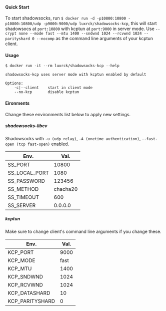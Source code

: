 #### Quick Start
To start shadowsocks, run `$ docker run -d -p10800:10800 -p10800:10800/udp -p9000:9000/udp luxrck/shadowsocks-kcp`, this will start shadowsocs at `port:10800` with kcptun at `port:9000` in server mode. Use `--crypt none --mode fast --mtu 1400 --sndwnd 1024 --rcvwnd 1024 --parityshard 0 --nocomp` as the command line arguments of your kcptun client.

#### Usage
`$ docker run -it --rm luxrck/shadowsocks-kcp --help`

	shadowsocks-kcp uses server mode with kcptun enabled by default

	Options:
		-c|--client    start in client mode
		--no-kcp       disable kcptun

#### Eironments
Change these environments list below to apply new settings.

##### shadowsocks-libev
Shadowsocks with `-u (udp relay)`, `-A (onetime authentication)`, `--fast-open (tcp fast-open)` enabled.

Env.         | Val.
-------------|--------
SS_PORT      |10800
SS_LOCAL_PORT|1080
SS_PASSWORD  |123456
SS_METHOD    |chacha20
SS_TIMEOUT   |600
SS_SERVER    |0.0.0.0

##### kcptun
Make sure to change client's command line arguments if you change these.

Env.           | Val.
---------------|--------
KCP_PORT       | 9000
KCP_MODE       | fast
KCP_MTU        | 1400
KCP_SNDWND     | 1024
KCP_RCVWND     | 1024
KCP_DATASHARD  | 10
KCP_PARITYSHARD| 0
